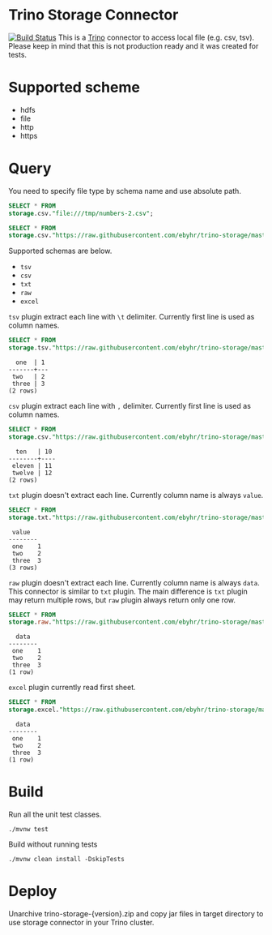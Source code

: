 # Trino Storage Connector 
[![Build Status](https://github.com/ebyhr/trino-storage/workflows/CI/badge.svg)](https://github.com/ebyhr/trino-storage/actions?query=workflow%3ACI+event%3Apush+branch%3Amaster)
This is a [Trino](http://trino.io/) connector to access local file (e.g. csv, tsv). Please keep in mind that this is not production ready and it was created for tests.

# Supported scheme
- hdfs
- file
- http
- https

# Query
You need to specify file type by schema name and use absolute path.
```sql
SELECT * FROM
storage.csv."file:///tmp/numbers-2.csv";

SELECT * FROM
storage.csv."https://raw.githubusercontent.com/ebyhr/trino-storage/master/src/test/resources/example-data/numbers-2.csv";
``` 

Supported schemas are below.
- `tsv`
- `csv`
- `txt`
- `raw`
- `excel`

`tsv` plugin extract each line with `\t` delimiter. Currently first line is used as column names.
```sql
SELECT * FROM
storage.tsv."https://raw.githubusercontent.com/ebyhr/trino-storage/master/src/test/resources/example-data/numbers.tsv";
``` 
```
  one  | 1 
-------+---
 two   | 2 
 three | 3
(2 rows)
```


`csv` plugin extract each line with `,` delimiter. Currently first line is used as column names.
```sql
SELECT * FROM
storage.csv."https://raw.githubusercontent.com/ebyhr/trino-storage/master/src/test/resources/example-data/numbers-2.csv";
```
```
  ten   | 10 
--------+----
 eleven | 11 
 twelve | 12
(2 rows)
```

`txt` plugin doesn't extract each line. Currently column name is always `value`.
```sql
SELECT * FROM
storage.txt."https://raw.githubusercontent.com/ebyhr/trino-storage/master/src/test/resources/example-data/numbers.tsv";
``` 
```
 value  
--------
 one    1   
 two    2   
 three  3
(3 rows)
```

`raw` plugin doesn't extract each line. Currently column name is always `data`. This connector is similar to `txt` plugin. 
The main difference is `txt` plugin may return multiple rows, but `raw` plugin always return only one row.
```sql
SELECT * FROM
storage.raw."https://raw.githubusercontent.com/ebyhr/trino-storage/master/src/test/resources/example-data/numbers.tsv";
``` 
```
  data  
--------
 one    1   
 two    2   
 three  3 
(1 row)
```

`excel` plugin currently read first sheet.
```sql
SELECT * FROM
storage.excel."https://raw.githubusercontent.com/ebyhr/trino-storage/master/src/test/resources/example-data/sample.xlsx";
``` 
```
  data  
--------
 one    1   
 two    2   
 three  3 
(1 row)
```

# Build
Run all the unit test classes.
```
./mvnw test
```

Build without running tests
```
./mvnw clean install -DskipTests
```

# Deploy
Unarchive trino-storage-{version}.zip and copy jar files in target directory to use storage connector in your Trino cluster.
